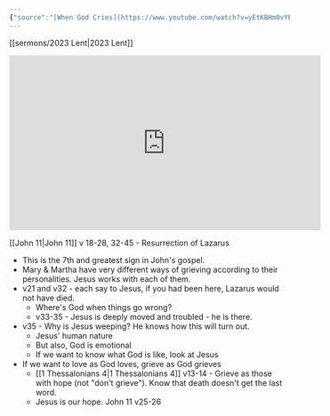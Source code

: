 ```yaml
---
{"source":"[When God Cries](https://www.youtube.com/watch?v=yEtKBHm0vYE)","clipped":"2023-07-12","dg-publish":true,"grade":2,"context":"Personal","type":"Resource","status":"Active","topic":"Sermon","dateCreated":"2023-08-09","permalink":"/sermons/2023-03-26-when-god-cries/","dgPassFrontmatter":true}
---
```



[[sermons/2023 Lent\|2023 Lent]]

<iframe width="560" height="315" src="https://www.youtube.com/embed/" title="YouTube video player" frameborder="0" allow="accelerometer; autoplay; clipboard-write; encrypted-media; gyroscope; picture-in-picture" allowfullscreen></iframe>

[[John 11\|John 11]] v 18-28, 32-45 - Resurrection of Lazarus

* This is the 7th and greatest sign in John's gospel.
* Mary & Martha have very different ways of grieving according to their personalities. Jesus works with each of them.
* v21 and v32 - each say to Jesus, if you had been here, Lazarus would not have died.
    * Where's God when things go wrong?
    * v33-35 - Jesus is deeply moved and troubled - he is there.
* v35 - Why is Jesus weeping? He knows how this will turn out.
    * Jesus' human nature
    * But also, God is emotional
    * If we want to know what God is like, look at Jesus
* If we want to love as God loves, grieve as God grieves
    * [[1 Thessalonians 4\|1 Thessalonians 4]] v13-14 - Grieve as those with hope (not "don't grieve"). Know that death doesn't get the last word.
    * Jesus is our hope. John 11 v25-26